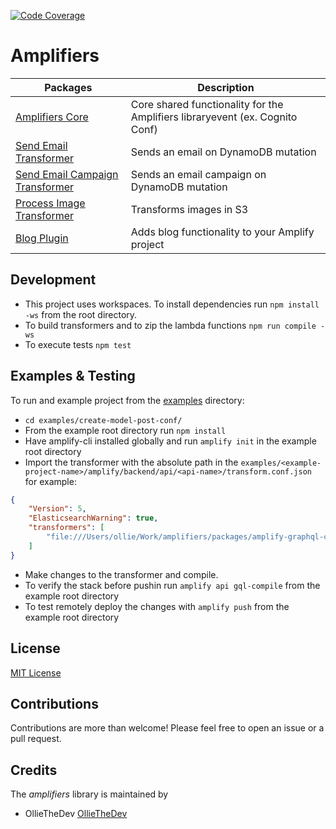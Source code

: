 [![Code Coverage](https://github.com/olliethedev/amplifiers/actions/workflows/coverage.yml/badge.svg)](https://github.com/olliethedev/amplifiers/actions/workflows/coverage.yml)

# Amplifiers #

Packages  | Description
------------- | -------------
[Amplifiers Core](https://github.com/olliethedev/amplifiers/tree/master/packages/amplify-graphql-amplifiers-core)  | Core shared functionality for the Amplifiers libraryevent (ex. Cognito Conf)
[Send Email Transformer](https://github.com/olliethedev/amplifiers/tree/master/packages/amplify-graphql-send-email-transformer)  | Sends an email on DynamoDB mutation
[Send Email Campaign Transformer](https://github.com/olliethedev/amplifiers/tree/master/packages/amplify-graphql-send-email-camplaign-transformer)  | Sends an email campaign on DynamoDB mutation
[Process Image Transformer](https://github.com/olliethedev/amplifiers/tree/master/packages/amplify-graphql-process-image-transformer)  | Transforms images in S3
[Blog Plugin](https://github.com/olliethedev/amplifiers/tree/master/packages/amplify-util-blog)  | Adds blog functionality to your Amplify project

## Development ##
- This project uses workspaces. To install dependencies run `npm install -ws` from the root directory.
- To build transformers and to zip the lambda functions `npm run compile -ws`
- To execute tests `npm test`

## Examples & Testing ##
To run and example project from the [examples](https://github.com/olliethedev/amplifiers/tree/master/examples) directory: 

- `cd examples/create-model-post-conf/`
- From the example root directory run `npm install` 
- Have amplify-cli installed globally and run `amplify init` in the example root directory
- Import the transformer with the absolute path in the `examples/<example-project-name>/amplify/backend/api/<api-name>/transform.conf.json` for example:
```json
{
    "Version": 5,
    "ElasticsearchWarning": true,
    "transformers": [
        "file:///Users/ollie/Work/amplifiers/packages/amplify-graphql-create-model-transformer/dist/index.js"
    ]
}
```
- Make changes to the transformer and compile.
- To verify the stack before pushin run `amplify api gql-compile` from the example root directory
- To test remotely deploy the changes with `amplify push` from the example root directory

## License ##
[MIT License](https://github.com/olliethedev/amplifiers/blob/master/LICENSE)

## Contributions ##
Contributions are more than welcome! Please feel free to open an issue or a pull request.

## Credits ##
The _amplifiers_ library is maintained by 
- OllieTheDev [OllieTheDev](https://olliecodes.com)
